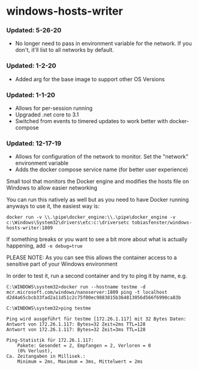 # windows-hosts-writer

### Updated: 5-26-20
- No longer need to pass in environment variable for the network. If you don't, it'll list to all networks by default.

### Updated: 1-2-20
- Added arg for the base image to support other OS Versions

### Updated: 1-1-20
- Allows for per-session running
- Upgraded .net core to 3.1
- Switched from events to timered updates to work better with docker-compose

### Updated: 12-17-19
- Allows for configuration of the network to monitor.  Set the "network" environment variable
- Adds the docker compose service name (for better user experience)


Small tool that monitors the Docker engine and modifies the hosts file on Windows to allow easier networking

You can run this natively as well but as you need to have Docker running anyways to use it, the easiest way is:

```docker run -v \\.\pipe\docker_engine:\\.\pipe\docker_engine -v c:\Windows\System32\drivers\etc:c:\driversetc tobiasfenster/windows-hosts-writer:1809```

If something breaks or you want to see a bit more about what is actually happening, add `-e debug=true`

PLEASE NOTE: As you can see this allows the container access to a sensitive part of your Windows environment

In order to test it, run a second container and try to ping it by name, e.g.
```
C:\WINDOWS\system32>docker run --hostname testme -d mcr.microsoft.com/windows/nanoserver:1809 ping -t localhost
d2d4a65cbcb33fad2a11d51c2c75f00ec9883815b364813056d566f6990ca83b

C:\WINDOWS\system32>ping testme

Ping wird ausgeführt für testme [172.26.1.117] mit 32 Bytes Daten:
Antwort von 172.26.1.117: Bytes=32 Zeit=2ms TTL=128
Antwort von 172.26.1.117: Bytes=32 Zeit=3ms TTL=128

Ping-Statistik für 172.26.1.117:
    Pakete: Gesendet = 2, Empfangen = 2, Verloren = 0
    (0% Verlust),
Ca. Zeitangaben in Millisek.:
    Minimum = 2ms, Maximum = 3ms, Mittelwert = 2ms
```
